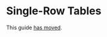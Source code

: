 Single-Row Tables
=================

This guide [has moved](https://groue.github.io/GRDB.swift/docs/6.3/documentation/grdb/singlerowtables).
